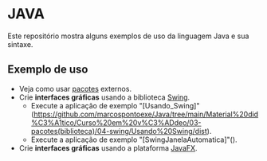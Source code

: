 # JAVA
Este repositório mostra alguns exemplos de uso da linguagem Java e sua sintaxe.

## Exemplo de uso
* Veja como usar [pacotes](https://github.com/marcospontoexe/Java/tree/main/Material%20did%C3%A1tico/Curso%20em%20v%C3%ADdeo/03-pacotes(biblioteca)) externos.
* Crie **interfaces gráficas** usando a biblioteca [Swing](https://github.com/marcospontoexe/Java/tree/main/Material%20did%C3%A1tico/Curso%20em%20v%C3%ADdeo/03-pacotes(biblioteca)/04-swing). 
   * Execute a aplicação de exemplo "[Usando_Swing]"(https://github.com/marcospontoexe/Java/tree/main/Material%20did%C3%A1tico/Curso%20em%20v%C3%ADdeo/03-pacotes(biblioteca)/04-swing/Usando%20Swing/dist).
   * Execute a aplicação de exemplo  "[SwingJanelaAutomatica]"().
* Crie **interfaces gráficas** usando a plataforma [JavaFX](https://github.com/marcospontoexe/Java/tree/main/Material%20did%C3%A1tico/Curso%20em%20v%C3%ADdeo/03-pacotes(biblioteca)/05-JavaFX).